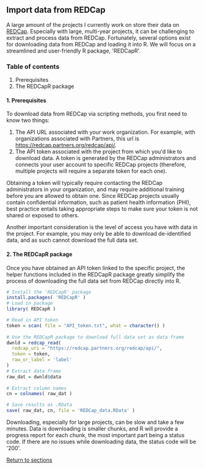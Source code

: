 ## Import data from REDCap

A large amount of the projects I currently work on store their data on [REDCap](https://www.project-redcap.org/). Especially with large, multi-year projects, it can be challenging to extract and process data from REDCap. Fortunately, several options exist for downloading data from REDCap and loading it into R. We will focus on a streamlined and user-friendly R package, 'REDCapR'.

### Table of contents
1. Prerequisites
2. The REDCapR package

#### 1. Prerequisites

To download data from REDCap via scripting methods, you first need to know two things:
1. The API URL associated with your work organization. For example, with organizations associated with Partners, this url is https://redcap.partners.org/redcap/api/.
2. The API token associated with the project from which you'd like to download data. A token is generated by the REDCap administrators and connects your user account to specific REDCap projects (therefore, multiple projects will require a separate token for each one).

Obtaining a token will typically require contacting the REDCap administrators in your organization, and may require additional training before you are allowed to obtain one. Since REDCap projects usually contain confidential information, such as patient health information (PHI), best practice entails taking appropriate steps to make sure your token is not shared or exposed to others.

Another important consideration is the level of access you have with data in the project. For example, you may only be able to download de-identified data, and as such cannot download the full data set.

#### 2. The REDCapR package

Once you have obtained an API token linked to the specific project, the helper functions included in the REDCapR package greatly simplify the process of downloading the full data set from REDCap directly into R.
```R
# Install the 'REDCapR' package
install.packages( 'REDCapR' )
# Load in package
library( REDCapR )

# Read in API token
token = scan( file = "API_token.txt", what = character() )
  
# Use the REDCapR package to download full data set as data frame
dwnld = redcap_read( 
  redcap_uri = "https://redcap.partners.org/redcap/api/", 
  token = token,
  raw_or_label = 'label'
)
# Extract data frame
raw_dat = dwnld$data
  
# Extract column names
cn = colnames( raw_dat )

# Save results as .RData
save( raw_dat, cn, file = 'REDCap_data.RData' )
```

Downloading, especially for large projects, can be slow and take a few minutes. Data is downloading is smaller chunks, and R will provide a progress report for each chunk, the most important part being a status code. If there are no issues while downloading data, the status code will be '200'.

[Return to sections](C00_P002_Chapters.md)

